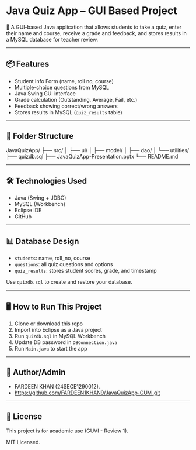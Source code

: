# Java Quiz App – GUI Based Project

🎯 A GUI-based Java application that allows students to take a quiz, enter their name and course, receive a grade and feedback, and stores results in a MySQL database for teacher review.

---

## 📦 Features

* Student Info Form (name, roll no, course)
* Multiple-choice questions from MySQL
* Java Swing GUI interface
* Grade calculation (Outstanding, Average, Fail, etc.)
* Feedback showing correct/wrong answers
* Stores results in MySQL (`quiz_results` table)

---

## 📁 Folder Structure

JavaQuizApp/
├── src/
│   ├── ui/
│   ├── model/
│   ├── dao/
│   └── utilities/
├── quizdb.sql
├── JavaQuizApp-Presentation.pptx
└── README.md

---

## 🛠️ Technologies Used

* Java (Swing + JDBC)
* MySQL (Workbench)
* Eclipse IDE
* GitHub

---

## 📊 Database Design

* `students`: name, roll\_no, course
* `questions`: all quiz questions and options
* `quiz_results`: stores student scores, grade, and timestamp

Use `quizdb.sql` to create and restore your database.

---

## 🖥️ How to Run This Project

1. Clone or download this repo
2. Import into Eclipse as a Java project
3. Run `quizdb.sql` in MySQL Workbench
4. Update DB password in `DBConnection.java`
5. Run `Main.java` to start the app

---

## 👤 Author/Admin

* FARDEEN KHAN (24SECE1290012).
* https://github.com/FARDEEN1KHAN9/JavaQuizApp-GUVI.git

---

## 📝 License

This project is for academic use (GUVI - Review 1).

MIT Licensed.
